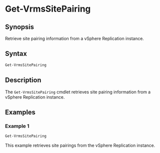 # Get-VrmsSitePairing

## Synopsis

Retrieve site pairing information from a vSphere Replication instance.

## Syntax

```powershell
Get-VrmsSitePairing
```

## Description

The `Get-VrmsSitePairing` cmdlet retrieves site pairing information from a vSphere Replication instance.

## Examples

### Example 1

```powershell
Get-VrmsSitePairing
```

This example retrieves site pairings from the vSphere Replication instance.
